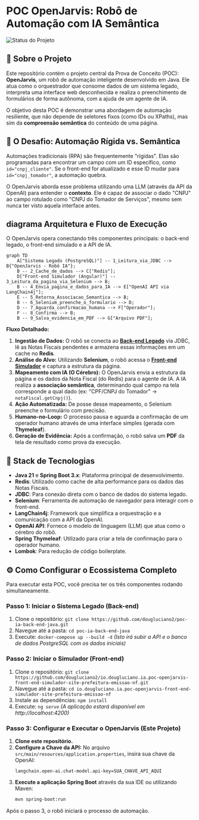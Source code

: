 # POC OpenJarvis: Robô de Automação com IA Semântica

![Status do Projeto](https://img.shields.io/badge/status-Finalizado-green)

## 📖 Sobre o Projeto

Este repositório contém o projeto central da Prova de Conceito (POC): **OpenJarvis**, um robô de automação inteligente desenvolvido em Java. Ele atua como o orquestrador que consome dados de um sistema legado, interpreta uma interface web desconhecida e realiza o preenchimento de formulários de forma autônoma, com a ajuda de um agente de IA.

O objetivo desta POC é demonstrar uma abordagem de automação resiliente, que não depende de seletores fixos (como IDs ou XPaths), mas sim da **compreensão semântica** do conteúdo de uma página.

## 🎯 O Desafio: Automação Rígida vs. Semântica

Automações tradicionais (RPA) são frequentemente "rígidas". Elas são programadas para encontrar um campo com um ID específico, como `id="cnpj_cliente"`. Se o front-end for atualizado e esse ID mudar para `id="cnpj_tomador"`, a automação quebra.

O OpenJarvis aborda esse problema utilizando uma LLM (através da API da OpenAI) para entender o **contexto**. Ele é capaz de associar o dado "CNPJ" ao campo rotulado como "CNPJ do Tomador de Serviços", mesmo sem nunca ter visto aquela interface antes.

##  diagrama Arquitetura e Fluxo de Execução

O OpenJarvis opera conectando três componentes principais: o back-end legado, o front-end simulado e a API de IA.

```mermaid
graph TD
    A["Sistema Legado (PostgreSQL)"] -- 1_Leitura_via_JDBC --> B{"OpenJarvis - Robô IA"};
    B -- 2_Cache_de_dados --> C["Redis"];
    D["Front-end Simulador (Angular)"] -- 3_Leitura_da_pagina_via_Selenium --> B;
    B -- 4_Envia_pagina_e_dados_para_IA --> E["OpenAI API via LangChain4j"];
    E -- 5_Retorna_Associacao_Semantica --> B;
    B -- 6_Selenium_preenche_o_formulario --> D;
    D -- 7_Aguarda_confirmacao_humana --> F["Operador"];
    F -- 8_Confirma --> B;
    B -- 9_Salva_evidencia_em_PDF --> G["Arquivo PDF"];
```

**Fluxo Detalhado:**

1.  **Ingestão de Dados:** O robô se conecta ao **[Back-end Legado](https://github.com/dougluciano2/poc-ia-back-end-java)** via JDBC, lê as Notas Fiscais pendentes e armazena essas informações em um cache no **Redis**.
2.  **Análise do Alvo:** Utilizando **Selenium**, o robô acessa o **[Front-end Simulador](https://github.com/dougluciano2/io.dougluciano.ia.poc-openjarvis-front-end-simulador-site-prefeitura-emissao-nf)** e captura a estrutura da página.
3.  **Mapeamento com IA (O Cérebro):** O OpenJarvis envia a estrutura da página e os dados da Nota Fiscal (do Redis) para o agente de IA. A IA realiza a **associação semântica**, determinando qual campo na tela corresponde a qual dado (ex: "CPF/CNPJ do Tomador" -> `notaFiscal.getCnpj()`).
4.  **Ação Automatizada:** De posse desse mapeamento, o Selenium preenche o formulário com precisão.
5.  **Humano-no-Loop:** O processo pausa e aguarda a confirmação de um operador humano através de uma interface simples (gerada com **Thymeleaf**).
6.  **Geração de Evidência:** Após a confirmação, o robô salva um **PDF** da tela de resultado como prova da execução.

## 🚀 Stack de Tecnologias

-   **Java 21** e **Spring Boot 3.x**: Plataforma principal de desenvolvimento.
-   **Redis**: Utilizado como cache de alta performance para os dados das Notas Fiscais.
-   **JDBC**: Para conexão direta com o banco de dados do sistema legado.
-   **Selenium**: Ferramenta de automação de navegador para interagir com o front-end.
-   **LangChain4j**: Framework que simplifica a orquestração e a comunicação com a API da OpenAI.
-   **OpenAI API**: Fornece o modelo de linguagem (LLM) que atua como o cérebro do robô.
-   **Spring Thymeleaf**: Utilizado para criar a tela de confirmação para o operador humano.
-   **Lombok**: Para redução de código boilerplate.

## ⚙️ Como Configurar o Ecossistema Completo

Para executar esta POC, você precisa ter os três componentes rodando simultaneamente.

### Passo 1: Iniciar o Sistema Legado (Back-end)

1.  Clone o repositório: `git clone https://github.com/dougluciano2/poc-ia-back-end-java.git`
2.  Navegue até a pasta: `cd poc-ia-back-end-java`
3.  Execute: `docker-compose up --build -d`
    *(Isto irá subir a API e o banco de dados PostgreSQL com os dados iniciais)*

### Passo 2: Iniciar o Simulador (Front-end)

1.  Clone o repositório: `git clone https://github.com/dougluciano2/io.dougluciano.ia.poc-openjarvis-front-end-simulador-site-prefeitura-emissao-nf.git`
2.  Navegue até a pasta: `cd io.dougluciano.ia.poc-openjarvis-front-end-simulador-site-prefeitura-emissao-nf`
3.  Instale as dependências: `npm install`
4.  Execute: `ng serve`
    *(A aplicação estará disponível em http://localhost:4200)*

### Passo 3: Configurar e Executar o OpenJarvis (Este Projeto)

1.  **Clone este repositório.**
2.  **Configure a Chave da API:** No arquivo `src/main/resources/application.properties`, insira sua chave da OpenAI:
    ```properties
    langchain.open-ai.chat-model.api-key=SUA_CHAVE_API_AQUI
    ```
3.  **Execute a aplicação Spring Boot** através da sua IDE ou utilizando Maven:
    ```bash
    mvn spring-boot:run
    ```

Após o passo 3, o robô iniciará o processo de automação.
